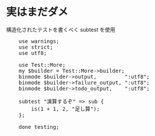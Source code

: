 実はまだダメ
============

構造化されたテストを書くべく subtest を使用

<pre class="brush: perl">
    use warnings;
    use strict;
    use utf8;

    use Test::More;
    my $builder = Test::More->builder;
    binmode $builder->output,         ":utf8";
    binmode $builder->failure_output, ":utf8";
    binmode $builder->todo_output,    ":utf8";

    subtest "演算するぞ" => sub {
        is(1 + 1, 2, "足し算");
    };

    done_testing;
</pre>